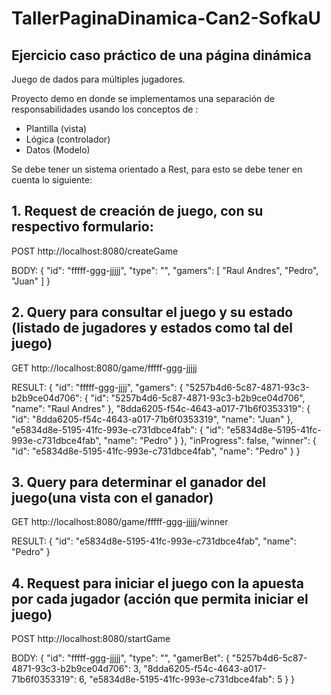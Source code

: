 # TallerPaginaDinamica-Can2-SofkaU

## Ejercicio caso práctico de una página dinámica

Juego de dados para múltiples jugadores.

Proyecto demo en donde se implementamos una separación de responsabilidades usando los conceptos de :
- Plantilla (vista)
- Lógica (controlador)
- Datos (Modelo)

Se debe tener un sistema orientado a Rest, para esto se debe tener en cuenta lo siguiente:

## 1. Request de creación de juego, con su respectivo formulario:
POST http://localhost:8080/createGame

BODY:
{
  "id": "fffff-ggg-jjjjj",
  "type": "",
  "gamers": [
    "Raul Andres",
    "Pedro",
    "Juan"
  ]
}

## 2. Query para consultar el juego y su estado (listado de jugadores y estados como tal del juego)
GET http://localhost:8080/game/fffff-ggg-jjjjj

RESULT:
{
  "id": "fffff-ggg-jjjj",
  "gamers": {
    "5257b4d6-5c87-4871-93c3-b2b9ce04d706": {
      "id": "5257b4d6-5c87-4871-93c3-b2b9ce04d706",
      "name": "Raul Andres"
    },
    "8dda6205-f54c-4643-a017-71b6f0353319": {
      "id": "8dda6205-f54c-4643-a017-71b6f0353319",
      "name": "Juan"
    },
    "e5834d8e-5195-41fc-993e-c731dbce4fab": {
      "id": "e5834d8e-5195-41fc-993e-c731dbce4fab",
      "name": "Pedro"
    }
  },
  "inProgress": false,
  "winner": {
    "id": "e5834d8e-5195-41fc-993e-c731dbce4fab",
    "name": "Pedro"
  }
}

## 3. Query para determinar el ganador del juego(una vista con el ganador)
GET http://localhost:8080/game/fffff-ggg-jjjjj/winner

RESULT:
{
  "id": "e5834d8e-5195-41fc-993e-c731dbce4fab",
  "name": "Pedro"
}

## 4. Request para iniciar el juego con la apuesta por cada jugador (acción que permita iniciar el juego)
POST http://localhost:8080/startGame

BODY:
{
  "id": "fffff-ggg-jjjjj",
  "type": "",
  "gamerBet": {
      "5257b4d6-5c87-4871-93c3-b2b9ce04d706": 3,
      "8dda6205-f54c-4643-a017-71b6f0353319": 6,
      "e5834d8e-5195-41fc-993e-c731dbce4fab": 5
    }
}